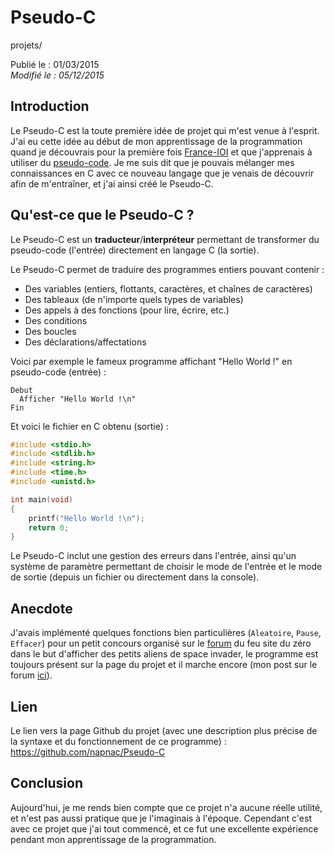 Pseudo-C
========
projets/

Publié le : 01/03/2015  
*Modifié le : 05/12/2015*

## Introduction

Le Pseudo-C est la toute première idée de projet qui m'est venue à l'esprit. J'ai eu cette idée au début de mon apprentissage de la programmation quand je découvrais pour la première fois [France-IOI](http://www.france-ioi.org/) et que j'apprenais à utiliser du [pseudo-code](https://en.wikipedia.org/wiki/Pseudocode). Je me suis dit que je pouvais mélanger mes connaissances en C avec ce nouveau langage que je venais de découvrir afin de m'entraîner, et j'ai ainsi créé le Pseudo-C.

## Qu'est-ce que le Pseudo-C ?

Le Pseudo-C est un **traducteur**/**interpréteur** permettant de transformer du pseudo-code (l'entrée) directement en langage C (la sortie).

Le Pseudo-C permet de traduire des programmes entiers pouvant contenir :

- Des variables (entiers, flottants, caractères, et chaînes de caractères)
- Des tableaux (de n'importe quels types de variables)
- Des appels à des fonctions (pour lire, écrire, etc.)
- Des conditions
- Des boucles
- Des déclarations/affectations

Voici par exemple le fameux programme affichant "Hello World !" en pseudo-code (entrée) :

```nohighlight
Debut
  Afficher "Hello World !\n"
Fin
```

Et voici le fichier en C obtenu (sortie) :

```c
#include <stdio.h>
#include <stdlib.h>
#include <string.h>
#include <time.h>
#include <unistd.h>

int main(void)
{
    printf("Hello World !\n");
    return 0;
}
```

Le Pseudo-C inclut une gestion des erreurs dans l'entrée, ainsi qu'un système de paramètre permettant de choisir le mode de l'entrée et le mode de sortie (depuis un fichier ou directement dans la console).

## Anecdote

J'avais implémenté quelques fonctions bien particulières (`Aleatoire`, `Pause`, `Effacer`) pour un petit concours organisé sur le [forum](https://openclassrooms.com/forum/sujet/atelier-fond-anime-space-invaders?security_interactive_login=1&page=1) du feu site du zéro dans le but d'afficher des petits aliens de space invader, le programme est toujours présent sur la page du projet et il marche encore (mon post sur le forum [ici](https://openclassrooms.com/forum/sujet/atelier-fond-anime-space-invaders?security_interactive_login=1&page=7#message-84297475)).

## Lien

Le lien vers la page Github du projet (avec une description plus précise de la syntaxe et du fonctionnement de ce programme) : <https://github.com/napnac/Pseudo-C>

## Conclusion

Aujourd'hui, je me rends bien compte que ce projet n'a aucune réelle utilité, et n'est pas aussi pratique que je l'imaginais à l'époque. Cependant c'est avec ce projet que j'ai tout commencé, et ce fut une excellente expérience pendant mon apprentissage de la programmation.
